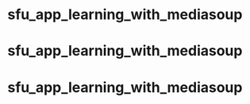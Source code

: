 # sfu_app_learning_with_mediasoup
# sfu_app_learning_with_mediasoup

# sfu_app_learning_with_mediasoup
